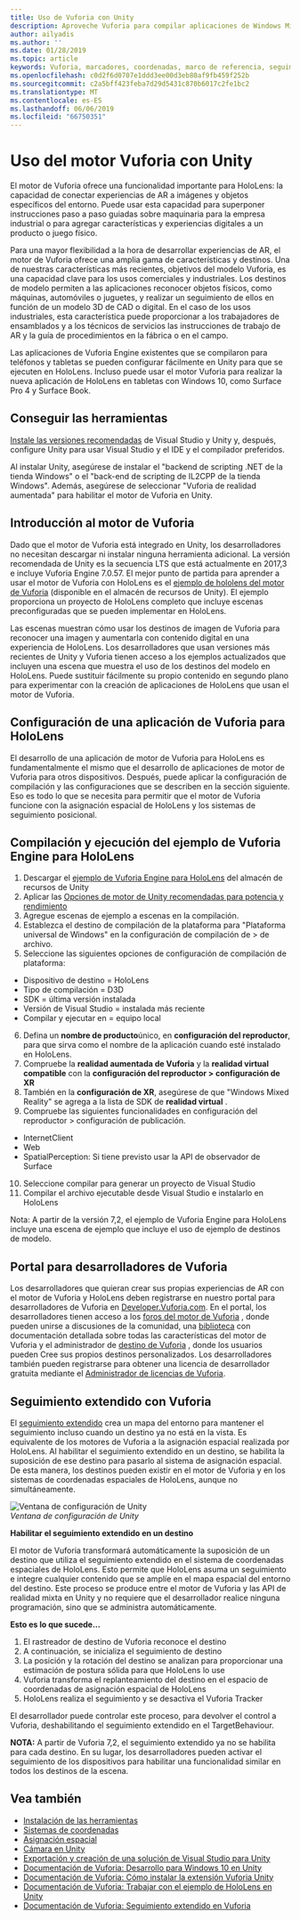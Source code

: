 ```yaml
---
title: Uso de Vuforia con Unity
description: Aproveche Vuforia para compilar aplicaciones de Windows Mixed Reality en Unity.
author: ailyadis
ms.author: ''
ms.date: 01/28/2019
ms.topic: article
keywords: Vuforia, marcadores, coordenadas, marco de referencia, seguimiento
ms.openlocfilehash: c0d2f6d0707e1ddd3ee00d3eb80af9fb459f252b
ms.sourcegitcommit: c2a5bff423feba7d29d5431c870b6017c2fe1bc2
ms.translationtype: MT
ms.contentlocale: es-ES
ms.lasthandoff: 06/06/2019
ms.locfileid: "66750351"
---
```

# <a name="using-vuforia-engine-with-unity"></a>Uso del motor Vuforia con Unity

El motor de Vuforia ofrece una funcionalidad importante para HoloLens: la capacidad de conectar experiencias de AR a imágenes y objetos específicos del entorno. Puede usar esta capacidad para superponer instrucciones paso a paso guiadas sobre maquinaria para la empresa industrial o para agregar características y experiencias digitales a un producto o juego físico. 

Para una mayor flexibilidad a la hora de desarrollar experiencias de AR, el motor de Vuforia ofrece una amplia gama de características y destinos. Una de nuestras características más recientes, objetivos del modelo Vuforia, es una capacidad clave para los usos comerciales y industriales. Los destinos de modelo permiten a las aplicaciones reconocer objetos físicos, como máquinas, automóviles o juguetes, y realizar un seguimiento de ellos en función de un modelo 3D de CAD o digital. En el caso de los usos industriales, esta característica puede proporcionar a los trabajadores de ensamblados y a los técnicos de servicios las instrucciones de trabajo de AR y la guía de procedimientos en la fábrica o en el campo. 

Las aplicaciones de Vuforia Engine existentes que se compilaron para teléfonos y tabletas se pueden configurar fácilmente en Unity para que se ejecuten en HoloLens. Incluso puede usar el motor Vuforia para realizar la nueva aplicación de HoloLens en tabletas con Windows 10, como Surface Pro 4 y Surface Book.

## <a name="get-the-tools"></a>Conseguir las herramientas

[Instale las versiones recomendadas](install-the-tools.md) de Visual Studio y Unity y, después, configure Unity para usar Visual Studio y el IDE y el compilador preferidos. 

Al instalar Unity, asegúrese de instalar el "backend de scripting .NET de la tienda Windows" o el "back-end de scripting de IL2CPP de la tienda Windows". Además, asegúrese de seleccionar "Vuforia de realidad aumentada" para habilitar el motor de Vuforia en Unity.


## <a name="getting-started-with-vuforia-engine"></a>Introducción al motor de Vuforia

Dado que el motor de Vuforia está integrado en Unity, los desarrolladores no necesitan descargar ni instalar ninguna herramienta adicional. La versión recomendada de Unity es la secuencia LTS que está actualmente en 2017,3 e incluye Vuforia Engine 7.0.57. El mejor punto de partida para aprender a usar el motor de Vuforia con HoloLens es el [ejemplo de hololens del motor de Vuforia](https://assetstore.unity.com/packages/templates/packs/vuforia-hololens-sample-101553) (disponible en el almacén de recursos de Unity). El ejemplo proporciona un proyecto de HoloLens completo que incluye escenas preconfiguradas que se pueden implementar en HoloLens.

Las escenas muestran cómo usar los destinos de imagen de Vuforia para reconocer una imagen y aumentarla con contenido digital en una experiencia de HoloLens. Los desarrolladores que usan versiones más recientes de Unity y Vuforia tienen acceso a los ejemplos actualizados que incluyen una escena que muestra el uso de los destinos del modelo en HoloLens. Puede sustituir fácilmente su propio contenido en segundo plano para experimentar con la creación de aplicaciones de HoloLens que usan el motor de Vuforia.


## <a name="configuring-a-vuforia-app-for-hololens"></a>Configuración de una aplicación de Vuforia para HoloLens

El desarrollo de una aplicación de motor de Vuforia para HoloLens es fundamentalmente el mismo que el desarrollo de aplicaciones de motor de Vuforia para otros dispositivos. Después, puede aplicar la configuración de compilación y las configuraciones que se describen en la sección siguiente. Eso es todo lo que se necesita para permitir que el motor de Vuforia funcione con la asignación espacial de HoloLens y los sistemas de seguimiento posicional.

## <a name="build-and-run-the-vuforia-engine-sample-for-hololens"></a>Compilación y ejecución del ejemplo de Vuforia Engine para HoloLens
1.  Descargar el [ejemplo de Vuforia Engine para HoloLens](https://assetstore.unity.com/packages/templates/packs/vuforia-hololens-sample-101553) del almacén de recursos de Unity
2.  Aplicar las [Opciones de motor de Unity recomendadas para potencia y rendimiento](performance-recommendations-for-unity.md)
3.  Agregue escenas de ejemplo a escenas en la compilación.
4.  Establezca el destino de compilación de la plataforma para "Plataforma universal de Windows" en la configuración de compilación de > de archivo.
5.  Seleccione las siguientes opciones de configuración de compilación de plataforma: 
   * Dispositivo de destino = HoloLens
   * Tipo de compilación = D3D
   * SDK = última versión instalada
   * Versión de Visual Studio = instalada más reciente
   * Compilar y ejecutar en = equipo local
6.  Defina un **nombre de producto**único, en **configuración del reproductor**, para que sirva como el nombre de la aplicación cuando esté instalado en HoloLens.
7.  Compruebe la **realidad aumentada de Vuforia** y la **realidad virtual compatible** con la **configuración del reproductor > configuración de XR**
8.  También en la **configuración de XR**, asegúrese de que "Windows Mixed Reality" se agrega a la lista de SDK de **realidad virtual** .
9.  Compruebe las siguientes funcionalidades en configuración del reproductor > configuración de publicación. 
   * InternetClient
   * Web
   * SpatialPerception: Si tiene previsto usar la API de observador de Surface
10. Seleccione compilar para generar un proyecto de Visual Studio
11. Compilar el archivo ejecutable desde Visual Studio e instalarlo en HoloLens

Nota: A partir de la versión 7,2, el ejemplo de Vuforia Engine para HoloLens incluye una escena de ejemplo que incluye el uso de ejemplo de destinos de modelo.

## <a name="the-vuforia-developer-portal"></a>Portal para desarrolladores de Vuforia

Los desarrolladores que quieran crear sus propias experiencias de AR con el motor de Vuforia y HoloLens deben registrarse en nuestro portal para desarrolladores de Vuforia en [Developer.Vuforia.com](https://developer.vuforia.com/). En el portal, los desarrolladores tienen acceso a los [foros del motor de Vuforia](https://developer.vuforia.com/forum) , donde pueden unirse a discusiones de la comunidad, una [biblioteca](https://library.vuforia.com/) con documentación detallada sobre todas las características del motor de Vuforia y el administrador de [destino de Vuforia](https://developer.vuforia.com/target-manager) , donde los usuarios pueden Cree sus propios destinos personalizados. Los desarrolladores también pueden registrarse para obtener una licencia de desarrollador gratuita mediante el [Administrador de licencias de Vuforia](https://developer.vuforia.com/license-manager).

## <a name="extended-tracking-with-vuforia"></a>Seguimiento extendido con Vuforia

El [seguimiento extendido](https://library.vuforia.com/articles/Training/Extended-Tracking) crea un mapa del entorno para mantener el seguimiento incluso cuando un destino ya no está en la vista. Es equivalente de los motores de Vuforia a la asignación espacial realizada por HoloLens. Al habilitar el seguimiento extendido en un destino, se habilita la suposición de ese destino para pasarlo al sistema de asignación espacial. De esta manera, los destinos pueden existir en el motor de Vuforia y en los sistemas de coordenadas espaciales de HoloLens, aunque no simultáneamente.

![Ventana de configuración de Unity](images/vuforia-extendedtracking.png)<br>
*Ventana de configuración de Unity*

**Habilitar el seguimiento extendido en un destino**

El motor de Vuforia transformará automáticamente la suposición de un destino que utiliza el seguimiento extendido en el sistema de coordenadas espaciales de HoloLens. Esto permite que HoloLens asuma un seguimiento e integre cualquier contenido que se amplíe en el mapa espacial del entorno del destino. Este proceso se produce entre el motor de Vuforia y las API de realidad mixta en Unity y no requiere que el desarrollador realice ninguna programación, sino que se administra automáticamente.

**Esto es lo que sucede...**
1. El rastreador de destino de Vuforia reconoce el destino
2. A continuación, se inicializa el seguimiento de destino
3. La posición y la rotación del destino se analizan para proporcionar una estimación de postura sólida para que HoloLens lo use
4. Vuforia transforma el replanteamiento del destino en el espacio de coordenadas de asignación espacial de HoloLens
5. HoloLens realiza el seguimiento y se desactiva el Vuforia Tracker

El desarrollador puede controlar este proceso, para devolver el control a Vuforia, deshabilitando el seguimiento extendido en el TargetBehaviour.

**NOTA:** A partir de Vuforia 7,2, el seguimiento extendido ya no se habilita para cada destino. En su lugar, los desarrolladores pueden activar el seguimiento de los dispositivos para habilitar una funcionalidad similar en todos los destinos de la escena.


## <a name="see-also"></a>Vea también
* [Instalación de las herramientas](install-the-tools.md)
* [Sistemas de coordenadas](coordinate-systems.md)
* [Asignación espacial](spatial-mapping.md)
* [Cámara en Unity](camera-in-unity.md)
* [Exportación y creación de una solución de Visual Studio para Unity](exporting-and-building-a-unity-visual-studio-solution.md)
* [Documentación de Vuforia: Desarrollo para Windows 10 en Unity](https://library.vuforia.com/articles/Solution/Developing-for-Windows-10-in-Unity)
* [Documentación de Vuforia: Cómo instalar la extensión Vuforia Unity](https://library.vuforia.com/articles/Solution/Installing-the-Unity-Extension)
* [Documentación de Vuforia: Trabajar con el ejemplo de HoloLens en Unity](https://library.vuforia.com/articles/Solution/Working-with-the-HoloLens-sample-in-Unity)
* [Documentación de Vuforia: Seguimiento extendido en Vuforia](https://library.vuforia.com/articles/Training/Extended-Tracking)
